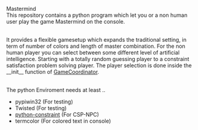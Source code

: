Mastermind <br>
This repository contains a python program which let you or a non human user play the game Mastermind on the console.<br><br>

It provides a flexible gamesetup which expands the traditional setting, in term of number of colors and length of master combination. For the non human player you can select between some different level of artificial intelligence. Starting with a totally random guessing player to a constraint satisfaction problem solving player. The player selection is done inside the \_\_init__ function of [GameCoordinator](https://github.com/ld18/Mastermind/blob/master/GameCoordinator.py).<br><br>

The python Enviroment needs at least ..
  - pypiwin32	(For testing)
  - Twisted	(For testing)
  - [python-constraint](https://github.com/python-constraint/python-constraint) (For CSP-NPC)
  - termcolor (For colored text in console)
